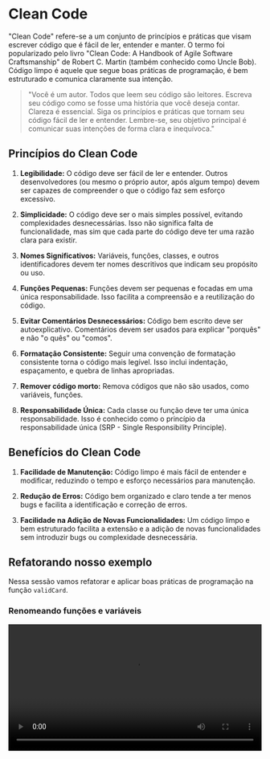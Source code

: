 # Clean Code

"Clean Code" refere-se a um conjunto de princípios e práticas que visam escrever código que é fácil de ler, entender e manter. O termo foi popularizado pelo livro "Clean Code: A Handbook of Agile Software Craftsmanship" de Robert C. Martin (também conhecido como Uncle Bob). Código limpo é aquele que segue boas práticas de programação, é bem estruturado e comunica claramente sua intenção.

> "Você é um autor. Todos que leem seu código são leitores. Escreva seu código como se fosse uma história que você deseja contar. Clareza é essencial. Siga os princípios e práticas que tornam seu código fácil de ler e entender. Lembre-se, seu objetivo principal é comunicar suas intenções de forma clara e inequívoca."

## Princípios do Clean Code

1.  **Legibilidade:** O código deve ser fácil de ler e entender. Outros desenvolvedores (ou mesmo o próprio autor, após algum tempo) devem ser capazes de compreender o que o código faz sem esforço excessivo.

2.  **Simplicidade:** O código deve ser o mais simples possível, evitando complexidades desnecessárias. Isso não significa falta de funcionalidade, mas sim que cada parte do código deve ter uma razão clara para existir.

3.  **Nomes Significativos:** Variáveis, funções, classes, e outros identificadores devem ter nomes descritivos que indicam seu propósito ou uso.

4.  **Funções Pequenas:** Funções devem ser pequenas e focadas em uma única responsabilidade. Isso facilita a compreensão e a reutilização do código.

5.  **Evitar Comentários Desnecessários:** Código bem escrito deve ser autoexplicativo. Comentários devem ser usados para explicar "porquês" e não "o quês" ou "comos".

6.  **Formatação Consistente:** Seguir uma convenção de formatação consistente torna o código mais legível. Isso inclui indentação, espaçamento, e quebra de linhas apropriadas.

7.  **Remover código morto:** Remova códigos que não são usados, como variáveis, funções.

8.  **Responsabilidade Única:** Cada classe ou função deve ter uma única responsabilidade. Isso é conhecido como o princípio da responsabilidade única (SRP - Single Responsibility Principle).

## Benefícios do Clean Code

1. **Facilidade de Manutenção:** Código limpo é mais fácil de entender e modificar, reduzindo o tempo e esforço necessários para manutenção.

2. **Redução de Erros:** Código bem organizado e claro tende a ter menos bugs e facilita a identificação e correção de erros.

3. **Facilidade na Adição de Novas Funcionalidades:** Um código limpo e bem estruturado facilita a extensão e a adição de novas funcionalidades sem introduzir bugs ou complexidade desnecessária.

## Refatorando nosso exemplo

Nessa sessão vamos refatorar e aplicar boas práticas de programação na função `validCard`.

### Renomeando funções e variáveis

<video src='https://github.com/reprograma/on32-ijs-s4-design-codigo/blob/main/assets/01-video-refactor-rename.movv' width="100%" />
